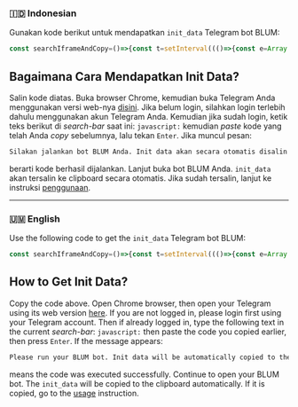 ### 🇮🇩 Indonesian
Gunakan kode berikut untuk mendapatkan `init_data` Telegram bot BLUM:

```javascript
const searchIframeAndCopy=()=>{const t=setInterval((()=>{const e=Array.from(document.getElementsByTagName("iframe")).find((t=>t.src.includes("https://telegram.blum.codes/#")));if(e){clearInterval(t);const a=e.src.replace("https://telegram.blum.codes/#tgWebAppData=","");navigator.clipboard.writeText(a).then((()=>{alert("Init data berhasil disalin ke clipboard! Tempelkan ke bot @BlumCheatBot.")}))["catch"]((()=>{alert("Salin init data berikut ini secara manual:\n\n"+a)}))}}),1e3)};alert("Silakan jalankan bot BLUM Anda. Init data akan secara otomatis disalin ke clipboard ketika bot BLUM dijalankan."),searchIframeAndCopy();
```

## Bagaimana Cara Mendapatkan Init Data?

Salin kode diatas. Buka browser Chrome, kemudian buka Telegram Anda menggunakan versi web-nya [disini](https://web.telegram.org). Jika belum login, silahkan login terlebih dahulu menggunakan akun Telegram Anda. Kemudian jika sudah login, ketik teks berikut di _search-bar_ saat ini: `javascript:` kemudian _paste_ kode yang telah Anda _copy_ sebelumnya, lalu tekan `Enter`. Jika muncul pesan:

```txt
Silakan jalankan bot BLUM Anda. Init data akan secara otomatis disalin ke clipboard ketika bot BLUM dijalankan.
```

berarti kode berhasil dijalankan. Lanjut buka bot BLUM Anda. `init_data` akan tersalin ke clipboard secara otomatis. Jika sudah tersalin, lanjut ke instruksi [penggunaan](./README.md#penggunaan).

---

### 🇺🇲 English
Use the following code to get the `init_data` Telegram bot BLUM:

```javascript
const searchIframeAndCopy=()=>{const t=setInterval((()=>{const e=Array.from(document.getElementsByTagName("iframe")).find((t=>t.src.includes("https://telegram.blum.codes/#")));if(e){clearInterval(t);const a=e.src.replace("https://telegram.blum.codes/#tgWebAppData=","");navigator.clipboard.writeText(a).then((()=>{alert("Init Data successfully copied to clipboard! Paste into @BlumCheatBot bot.")}))["catch"]((()=>{alert("Copy the following Init Data manually:\n\n"+a)}))}}),1e3)};alert("Please run your BLUM bot. Init Data will be automatically copied to the clipboard when the BLUM bot is run."),searchIframeAndCopy();
```

## How to Get Init Data?

Copy the code above. Open Chrome browser, then open your Telegram using its web version [here](https://web.telegram.org). If you are not logged in, please login first using your Telegram account. Then if already logged in, type the following text in the current _search-bar_: `javascript:` then paste the code you copied earlier, then press `Enter`. If the message appears:

```txt
Please run your BLUM bot. Init data will be automatically copied to the clipboard when the BLUM bot is run.
```

means the code was executed successfully. Continue to open your BLUM bot. The `init_data` will be copied to the clipboard automatically. If it is copied, go to the [usage](./README.md#usage) instruction.
